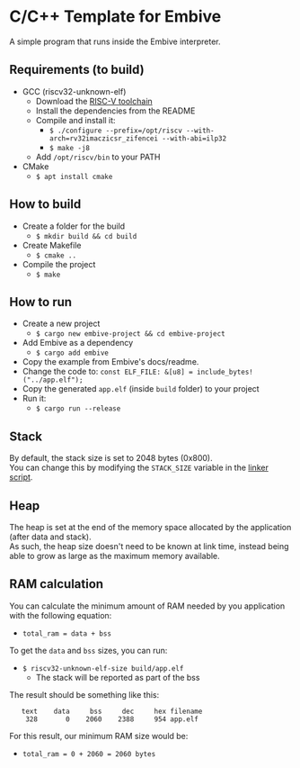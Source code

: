 # C/C++ Template for Embive
A simple program that runs inside the Embive interpreter.

## Requirements (to build)
- GCC (riscv32-unknown-elf)
    - Download the [RISC-V toolchain](https://github.com/riscv-collab/riscv-gnu-toolchain)
    - Install the dependencies from the README
    - Compile and install it:
        - `$ ./configure --prefix=/opt/riscv --with-arch=rv32imaczicsr_zifencei --with-abi=ilp32`
        - `$ make -j8`
    - Add `/opt/riscv/bin` to your PATH
- CMake
    - `$ apt install cmake`

## How to build
- Create a folder for the build
    - `$ mkdir build && cd build`
- Create Makefile
    - `$ cmake ..`
- Compile the project
    - `$ make`

## How to run
- Create a new project
    - `$ cargo new embive-project && cd embive-project`
- Add Embive as a dependency
    - `$ cargo add embive`
- Copy the example from Embive's docs/readme.
- Change the code to: `const ELF_FILE: &[u8] = include_bytes!("../app.elf");`
- Copy the generated `app.elf` (inside `build` folder) to your project
- Run it:  
    - `$ cargo run --release`

## Stack
By default, the stack size is set to 2048 bytes (0x800).  
You can change this by modifying the `STACK_SIZE` variable in the [linker script](memory.ld).

## Heap
The heap is set at the end of the memory space allocated by the application (after data and stack).  
As such, the heap size doesn't need to be known at link time, instead being able to grow as large
as the maximum memory available.

## RAM calculation
You can calculate the minimum amount of RAM needed by you application with the following equation:  
- `total_ram = data + bss`

To get the `data` and `bss` sizes, you can run:  
- `$ riscv32-unknown-elf-size build/app.elf`
    - The stack will be reported as part of the bss

The result should be something like this:
```
   text    data     bss     dec     hex filename
    328       0    2060    2388     954 app.elf
```

For this result, our minimum RAM size would be:  
- `total_ram = 0 + 2060 = 2060 bytes`
